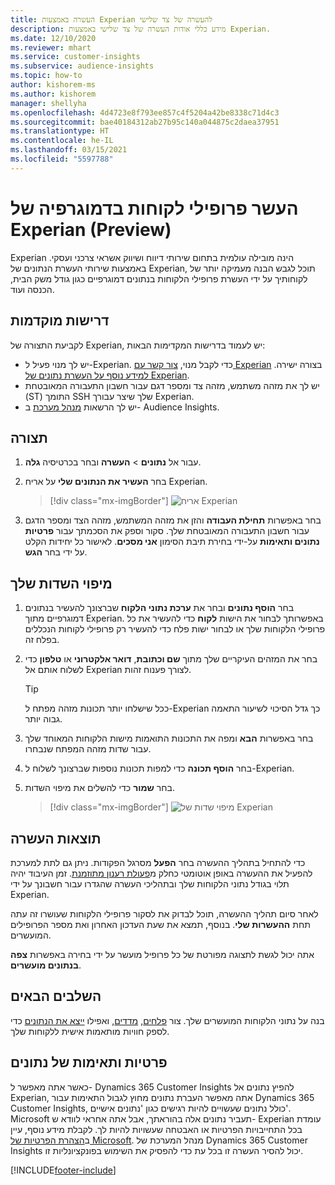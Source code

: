 ```yaml
---
title: העשרה באמצעות Experian להעשרה של צד שלישי
description: מידע כללי אודות העשרה של צד שלישי באמצעות Experian.
ms.date: 12/10/2020
ms.reviewer: mhart
ms.service: customer-insights
ms.subservice: audience-insights
ms.topic: how-to
author: kishorem-ms
ms.author: kishorem
manager: shellyha
ms.openlocfilehash: 4d4723e8f793ee857c4f5204a42be8338c71d4c3
ms.sourcegitcommit: bae40184312ab27b95c140a044875c2daea37951
ms.translationtype: HT
ms.contentlocale: he-IL
ms.lasthandoff: 03/15/2021
ms.locfileid: "5597788"
---
```

# <a name="enrich-customer-profiles-with-demographics-from-experian-preview"></a>העשר פרופילי לקוחות בדמוגרפיה של Experian ‏(Preview)

Experian הינה מובילה עולמית בתחום שירותי דיווח ושיווק אשראי צרכני ועסקי. באמצעות שירותי העשרת הנתונים של Experian, תוכל לגבש הבנה מעמיקה יותר של לקוחותיך על ידי העשרת פרופילי הלקוחות בנתונים דמוגרפיים כגון גודל משק הבית, הכנסה ועוד.

## <a name="prerequisites"></a>דרישות מוקדמות

לקביעת התצורה של Experian, יש לעמוד בדרישות המקדימות הבאות:

- יש לך מנוי פעיל ל-Experian. כדי לקבל מנוי, [צור קשר עם Experian](https://www.experian.com/marketing-services/contact) בצורה ישירה. [למידע נוסף על העשרת נתונים של Experian](https://www.experian.com/marketing-services/microsoft?cmpid=ems_web_mci_cdppage).
- יש לך את מזהה משתמש, מזהה צד ומספר דגם עבור חשבון התעבורה המאובטחת (ST) התומך SSH שלך שיצר עבורך Experian.
- יש לך הרשאות [מנהל מערכת](permissions.md#administrator) ב- Audience Insights.

## <a name="configuration"></a>תצורה

1. עבור אל **נתונים** > **העשרה** ובחר בכרטיסיה **גלה**.

1. בחר **העשיר את הנתונים שלי** על אריח Experian.

   > [!div class="mx-imgBorder"]
   > ![אריח Experian](media/experian-tile.png "אריח Experian")

1. בחר באפשרות **תחילת העבודה** והזן את מזהה המשתמש, מזהה הצד ומספר הדגם עבור חשבון התעבורה המאובטחת שלך. סקור וספק את הסכמתך עבור **פרטיות נתונים ותאימות** על-ידי בחירת תיבת הסימון **אני מסכים**. לאישור כל יחידות הקלט על ידי בחר **הגש**.

## <a name="map-your-fields"></a>מיפוי השדות שלך

1.  בחר **הוסף נתונים** ובחר את **ערכת נתוני הלקוח** שברצונך להעשיר בנתונים דמוגרפיים מתוך Experian. באפשרותך לבחור את הישות **לקוח** כדי להעשיר את כל פרופילי הלקוחות שלך או לבחור ישות פלח כדי להעשיר רק פרופילי לקוחות הנכללים בפלח זה.

1. בחר את המזהים העיקריים שלך מתוך **שם וכתובת**, **דואר אלקטרוני** או **טלפון** כדי לשלוח אותם אל Experian לצורך פענוח זהות.

   > [!TIP]
   > ככל שישלחו יותר תכונות מזהה מפתח ל-Experian כך גדל הסיכוי לשיעור התאמה גבוה יותר.

1. בחר באפשרות **הבא** ומפה את התכונות התואמות מישות הלקוחות המאוחד שלך עבור שדות מזהה המפתח שנבחרו.

1. בחר **הוסף תכונה** כדי למפות תכונות נוספות שברצונך לשלוח ל-Experian.

1.  בחר **שמור** כדי להשלים את מיפוי השדות.

    > [!div class="mx-imgBorder"]
    > ![מיפוי שדות של Experian](media/experian-field-mapping.png "מיפוי שדות של Experian")

## <a name="enrichment-results"></a>תוצאות העשרה

כדי להתחיל בתהליך ההעשרה בחר **הפעל** מסרגל הפקודות. ניתן גם לתת למערכת להפעיל את ההעשרה באופן אוטומטי כחלק מ[פעולת רענון מתוזמנת](system.md#schedule-tab). זמן העיבוד יהיה תלוי בגודל נתוני הלקוחות שלך ובתהליכי העשרה שהגדרו עבור חשבונך על ידי Experian.

לאחר סיום תהליך ההעשרה, תוכל לבדוק את לסקור פרופילי הלקוחות שעושרו זה עתה תחת **ההעשרות שלי**. בנוסף, תמצא את שעת העדכון האחרון ואת מספר הפרופילים המועשרים.

אתה יכול לגשת לתצוגה מפורטת של כל פרופיל מועשר על ידי בחירה באפשרות **צפה בנתונים מועשרים**.

## <a name="next-steps"></a>השלבים הבאים

בנה על נתוני הלקוחות המועשרים שלך. צור [פלחים](segments.md), [מדדים](measures.md), ואפילו [ייצא את הנתונים](export-destinations.md) כדי לספק חוויות מותאמות אישית ללקוחות שלך.

## <a name="data-privacy-and-compliance"></a>פרטיות ותאימות של נתונים

כאשר אתה מאפשר ל- Dynamics 365 Customer Insights להפיץ נתונים אל Experian, אתה מאפשר העברת נתונים מחוץ לגבול התאימות עבור Dynamics 365 Customer Insights, כולל נתונים שעשויים להיות רגישים כגון 'נתונים אישיים'. Microsoft תעביר נתונים אלה בהוראתך, אבל אתה אחראי לוודא ש- Experian עומדת בכל התחייבויות הפרטיות או האבטחה שעשויות להיות לך. לקבלת מידע נוסף, עיין ב[הצהרת הפרטיות של Microsoft](https://go.microsoft.com/fwlink/?linkid=396732).
מנהל המערכת של Dynamics 365 Customer Insights יכול להסיר העשרה זו בכל עת כדי להפסיק את השימוש בפונקציונליות זו.


[!INCLUDE[footer-include](../includes/footer-banner.md)]